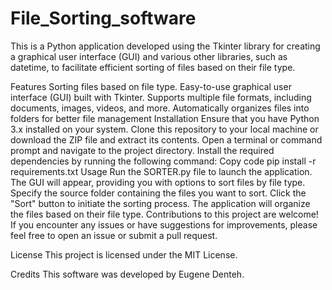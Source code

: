 # File_Sorting_software
This is a Python application developed using the Tkinter library for creating a graphical user interface (GUI) and various other libraries, such as datetime, to facilitate efficient sorting of files based on their file type.

Features
Sorting files based on file type.
Easy-to-use graphical user interface (GUI) built with Tkinter.
Supports multiple file formats, including documents, images, videos, and more.
Automatically organizes files into folders for better file management
Installation
Ensure that you have Python 3.x installed on your system.
Clone this repository to your local machine or download the ZIP file and extract its contents.
Open a terminal or command prompt and navigate to the project directory.
Install the required dependencies by running the following command:
Copy code
pip install -r requirements.txt
Usage
Run the SORTER.py file to launch the application.
The GUI will appear, providing you with options to sort files by file type.
Specify the source folder containing the files you want to sort.
Click the "Sort" button to initiate the sorting process.
The application will organize the files based on their file type.
Contributions to this project are welcome! If you encounter any issues or have suggestions for improvements, please feel free to open an issue or submit a pull request.

License
This project is licensed under the MIT License.

Credits
This software was developed by Eugene Denteh.
